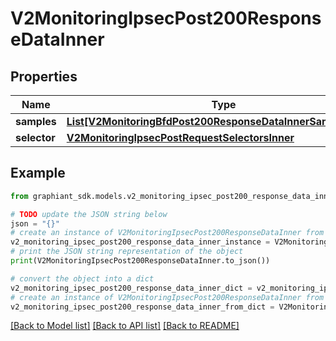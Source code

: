 # V2MonitoringIpsecPost200ResponseDataInner


## Properties

Name | Type | Description | Notes
------------ | ------------- | ------------- | -------------
**samples** | [**List[V2MonitoringBfdPost200ResponseDataInnerSamplesInner]**](V2MonitoringBfdPost200ResponseDataInnerSamplesInner.md) |  | [optional] 
**selector** | [**V2MonitoringIpsecPostRequestSelectorsInner**](V2MonitoringIpsecPostRequestSelectorsInner.md) |  | [optional] 

## Example

```python
from graphiant_sdk.models.v2_monitoring_ipsec_post200_response_data_inner import V2MonitoringIpsecPost200ResponseDataInner

# TODO update the JSON string below
json = "{}"
# create an instance of V2MonitoringIpsecPost200ResponseDataInner from a JSON string
v2_monitoring_ipsec_post200_response_data_inner_instance = V2MonitoringIpsecPost200ResponseDataInner.from_json(json)
# print the JSON string representation of the object
print(V2MonitoringIpsecPost200ResponseDataInner.to_json())

# convert the object into a dict
v2_monitoring_ipsec_post200_response_data_inner_dict = v2_monitoring_ipsec_post200_response_data_inner_instance.to_dict()
# create an instance of V2MonitoringIpsecPost200ResponseDataInner from a dict
v2_monitoring_ipsec_post200_response_data_inner_from_dict = V2MonitoringIpsecPost200ResponseDataInner.from_dict(v2_monitoring_ipsec_post200_response_data_inner_dict)
```
[[Back to Model list]](../README.md#documentation-for-models) [[Back to API list]](../README.md#documentation-for-api-endpoints) [[Back to README]](../README.md)


